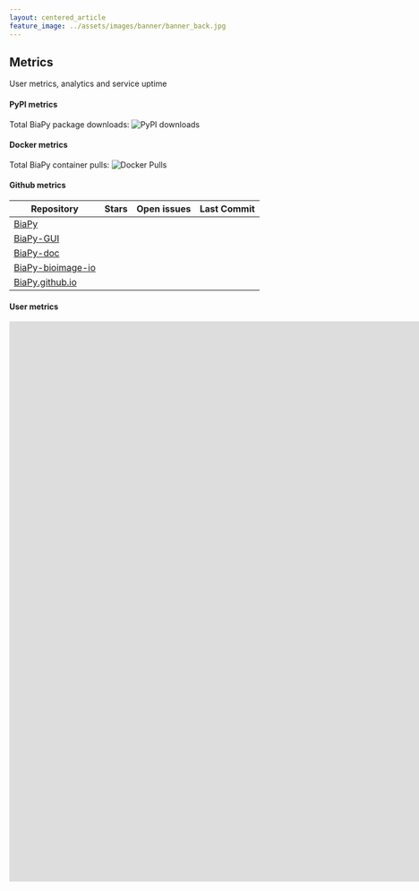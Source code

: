 ```yaml
---
layout: centered_article
feature_image: ../assets/images/banner/banner_back.jpg
---
```


## Metrics

User metrics, analytics and service uptime

#### PyPI metrics 

<p class="metric-text">Total BiaPy package downloads: <img src="https://img.shields.io/pypi/dm/biapy.svg?label=Downloads" alt="PyPI downloads"></p>

<!-- #### GUI metrics 
#### Notebooks metrics  -->

#### Docker metrics 

<p class="metric-text">Total BiaPy container pulls: <img src="https://img.shields.io/docker/pulls/biapyx/biapy" alt="Docker Pulls"></p>

#### Github metrics 

<table id="td-content">
    <thead><tr><th>Repository</th><th>Stars</th><th>Open issues</th><th>Last Commit</th></tr></thead>
    <tbody>
        <tr>
            <td>
                <a href="https://github.com/BiaPyX/BiaPy">BiaPy</a>
            </td>
            <td>
                <img src="https://img.shields.io/github/stars/BiaPyX/BiaPy" alt="">
            </td>
            <td>
                <img src="https://img.shields.io/github/issues-raw/BiaPyX/BiaPy" alt="">
            </td>
            <td>
                <img src="https://img.shields.io/github/last-commit/BiaPyX/BiaPy" alt="">
            </td>
        </tr>
        <tr>
            <td>
                <a href="https://github.com/BiaPyX/BiaPy-GUI">BiaPy-GUI</a>
            </td>
            <td>
                <img src="https://img.shields.io/github/stars/BiaPyX/BiaPy-GUI" alt="">
            </td>
            <td>
                <img src="https://img.shields.io/github/issues-raw/BiaPyX/BiaPy-GUI" alt="">
            </td>
            <td>
                <img src="https://img.shields.io/github/last-commit/BiaPyX/BiaPy-GUI" alt="">
            </td>
        </tr>
        <tr>
            <td>
                <a href="https://github.com/BiaPyX/BiaPy-doc">BiaPy-doc</a>
            </td>
            <td>
                <img src="https://img.shields.io/github/stars/BiaPyX/BiaPy-doc" alt="">
            </td>
            <td>
                <img src="https://img.shields.io/github/issues-raw/BiaPyX/BiaPy-doc" alt="">
            </td>
            <td>
                <img src="https://img.shields.io/github/last-commit/BiaPyX/BiaPy-doc" alt="">
            </td>
        </tr>
        <tr>
            <td>
                <a href="https://github.com/BiaPyX/BiaPy-bioimage-io">BiaPy-bioimage-io</a>
            </td>
            <td>
                <img src="https://img.shields.io/github/stars/BiaPyX/BiaPy-bioimage-io" alt="">
            </td>
            <td>
                <img src="https://img.shields.io/github/issues-raw/BiaPyX/BiaPy-bioimage-io" alt="">
            </td>
            <td>
                <img src="https://img.shields.io/github/last-commit/BiaPyX/BiaPy-bioimage-io" alt="">
            </td>
        </tr>
        <tr>
            <td>
                <a href="https://github.com/BiaPyX/BiaPy.github.io">BiaPy.github.io</a>
            </td>
            <td>
                <img src="https://img.shields.io/github/stars/BiaPyX/BiaPy.github.io" alt="">
            </td>
            <td>
                <img src="https://img.shields.io/github/issues-raw/BiaPyX/BiaPy.github.io" alt="">
            </td>
            <td>
                <img src="https://img.shields.io/github/last-commit/BiaPyX/BiaPy.github.io" alt="">
            </td>
        </tr>
    </tbody>
</table>

#### User metrics 

<iframe class="last_item" width="1920" height="1000" src="https://lookerstudio.google.com/embed/reporting/cc158ce7-efc6-4c13-a8a1-3cbbbe60a146/page/7floD" frameborder="0" style="border:0" scrolling="no" sandbox="allow-storage-access-by-user-activation allow-scripts allow-same-origin allow-popups allow-popups-to-escape-sandbox"></iframe>
